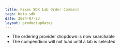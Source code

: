 ```yaml
---
title: Fixes SDK Lab Order Command
tags: beta sdk
date: 2024-07-23
layout: productupdates
---
```


- The ordering provider dropdown is now searchable
- The compendium will not load until a lab is selected